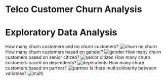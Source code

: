 # Telco Customer Churn Analysis
# Exploratory Data Analysis
How many churn customers and no churn customers?
![churn no churn](https://user-images.githubusercontent.com/113869968/200098403-d6088a01-ad01-488e-9642-11f2c485b83e.png)
How many churn customers based on gender?
![gender](https://user-images.githubusercontent.com/113869968/200098407-44ea72bf-c04a-4768-b6b4-b9260705911a.png)
How many churn customers based on senior citizen?
![senior citizen](https://user-images.githubusercontent.com/113869968/200098411-921b3d52-4c55-4d54-a0a1-c1361d387f6f.png)
How many churn customers based on dependents?
![dependents](https://user-images.githubusercontent.com/113869968/200098406-4417e194-0947-4c73-ba3a-a8d563f50067.png)
How many churn customers based on partner?
![partner](https://user-images.githubusercontent.com/113869968/200098410-28106408-c4b0-459c-b31a-55c8fd115bdb.png)
Is there multicolinierity between variables?
![multi](https://user-images.githubusercontent.com/113869968/200098409-d6d6e1ac-aeae-41ff-8b97-4d4009950b2d.png)
